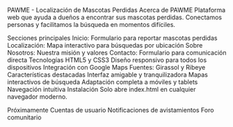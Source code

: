 PAWME - Localización de Mascotas Perdidas
Acerca de PAWME
Plataforma web que ayuda a dueños a encontrar sus mascotas perdidas. Conectamos personas y facilitamos la búsqueda en momentos difíciles.

Secciones principales
Inicio: Formulario para reportar mascotas perdidas
Localización: Mapa interactivo para búsquedas por ubicación
Sobre Nosotros: Nuestra misión y valores
Contacto: Formulario para comunicación directa
Tecnologías
HTML5 y CSS3
Diseño responsivo para todos los dispositivos
Integración con Google Maps
Fuentes: Girassol y Ribeye
Características destacadas
Interfaz amigable y tranquilizadora
Mapas interactivos de búsqueda
Adaptación completa a móviles y tablets
Navegación intuitiva
Instalación
Solo abre index.html en cualquier navegador moderno.

Próximamente
Cuentas de usuario
Notificaciones de avistamientos
Foro comunitario